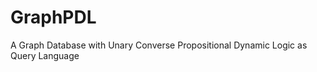 GraphPDL
========

A Graph Database with Unary Converse Propositional Dynamic Logic as Query Language